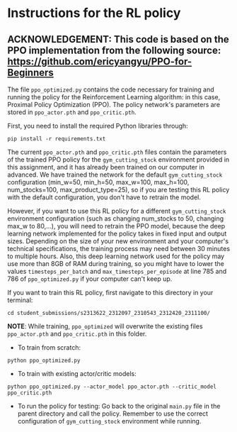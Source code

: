 # Instructions for the RL policy
**ACKNOWLEDGEMENT**: This code is based on the PPO implementation from the following source: https://github.com/ericyangyu/PPO-for-Beginners
-

The file `ppo_optimized.py` contains the code necessary for training and running the policy for the Reinforcement Learning algorithm: in this case, Proximal Policy Optimization (PPO). The policy network's parameters are stored in `ppo_actor.pth` and `ppo_critic.pth`.

First, you need to install the required Python libraries through:

```
pip install -r requirements.txt
```

The current `ppo_actor.pth` and `ppo_critic.pth` files contain the parameters of the trained PPO policy for the `gym_cutting_stock` environment provided in this assignment, and it has already been trained on our computer in advanced. We have trained the network for the default `gym_cutting_stock` configuration (min_w=50, min_h=50, max_w=100, max_h=100, num_stocks=100, max_product_type=25), so if you are testing this RL policy with the default configuration, you don't have to retrain the model.

However, if you want to use this RL policy for a different `gym_cutting_stock` environment configuration (such as changing num_stocks to 50, changing max_w to 80,...), you will need to retrain the PPO model, because the deep learning network implemented for the policy takes in fixed input and output sizes. Depending on the size of your new environment and your computer's technical specifications, the training process may need between 30 minutes to multiple hours. Also, this deep learning network used for the policy may use more than 8GB of RAM during training, so you might have to lower the values `timesteps_per_batch` and `max_timesteps_per_episode` at line 785 and 786 of `ppo_optimized.py` if your computer can't keep up.

If you want to train this RL policy, first navigate to this directory in your terminal:

```
cd student_submissions/s2313622_2312097_2310543_2312420_2311100/
```

**NOTE**: While training, `ppo_optimized` will overwrite the existing files `ppo_actor.pth` and `ppo_critic.pth` in this folder.

- To train from scratch:
```
python ppo_optimized.py
```


- To train with existing actor/critic models:
```
python ppo_optimized.py --actor_model ppo_actor.pth --critic_model ppo_critic.pth
```

- To run the policy for testing: Go back to the original `main.py` file in the parent directory and call the policy. Remember to use the correct configuration of `gym_cutting_stock` environment while running.
